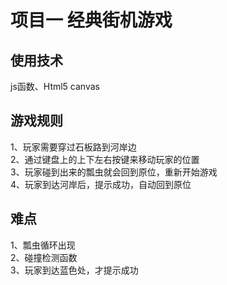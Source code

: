 # 项目一 经典街机游戏
## 使用技术
js函数、Html5 canvas
## 游戏规则
1、玩家需要穿过石板路到河岸边<br/>
2、通过键盘上的上下左右按键来移动玩家的位置<br/>
3、玩家碰到出来的瓢虫就会回到原位，重新开始游戏<br/>
4、玩家到达河岸后，提示成功，自动回到原位
## 难点
1、瓢虫循环出现<br/>
2、碰撞检测函数<br/>
3、玩家到达蓝色处，才提示成功
